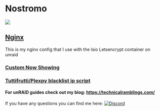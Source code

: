 # Nostromo
![](https://github.com/gilbN/blog/blob/master/pages/01.blog/01.my-unraid-server/Unraid%20banner.png)


## [Nginx](https://github.com/gilbN/Nostromo/tree/master/Server/nginx)
This is my nginx config that I use with the lsio Letsencrypt container on unraid

### [Custom Now Showing](https://github.com/gilbN/Nostromo/tree/master/Server/Docker/nowshowing)

### [Tuttifrutti/Plexpy blacklist ip script](https://github.com/gilbN/Nostromo/tree/master/Server/scripts/plexpy)

#### For unRAID guides check out my blog: https://technicalramblings.com/

If you have any questions you can find me here:  [![Discord](https://img.shields.io/badge/Discord-Organizr-6f83cc.svg?style=flat-square)](https://organizr.us/discord)
